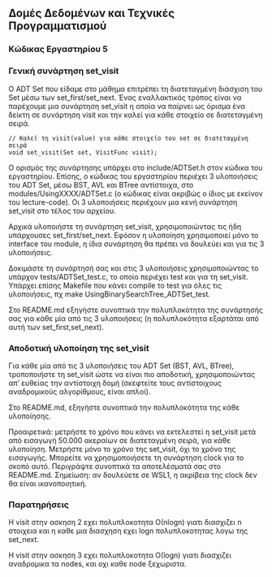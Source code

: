## Δομές Δεδομένων και Τεχνικές Προγραμματισμού

### Κώδικας Εργαστηρίου 5

### Γενική συνάρτηση set_visit
Ο ADT Set που είδαμε στο μάθημα επιτρέπει τη διατεταγμένη διάσχιση του Set μέσω των set_first/set_next. Ένας εναλλακτικός τρόπος είναι να παρέχουμε μια συνάρτηση set_visit η οποία να παίρνει ως όρισμα ένα δείκτη σε συνάρτηση visit και την καλεί για κάθε στοιχείο σε διατεταγμένη σειρά.
```
// Καλεί τη visit(value) για κάθε στοιχείο του set σε διατεταγμένη σειρά
void set_visit(Set set, VisitFunc visit);
```
Ο ορισμός της συνάρτησης υπάρχει στο include/ADTSet.h στον κώδικα του εργαστηρίου. Επίσης, ο κώδικας του εργαστηρίου περιέχει 3 υλοποιήσεις του ADT Set, μέσω BST, AVL και BTree αντίστοιχα, στο modules/UsingXXXX/ADTSet.c (ο κώδικας είναι ακριβώς ο ίδιος με εκείνον του lecture-code). Οι 3 υλοποιήσεις περιέχουν μια κενή συνάρτηση set_visit στο τέλος του αρχείου.

Αρχικά υλοποιήστε τη συνάρτηση set_visit, χρησιμοποιώντας τις ήδη υπάρχουσες set_first/set_next. Εφόσον η υλοποίηση χρησιμοποιεί μόνο το interface του module, η ίδια συνάρτηση θα πρέπει να δουλεύει και για τις 3 υλοποιήσεις.

Δοκιμάστε τη συνάρτησή σας και στις 3 υλοποιήσεις χρησιμοποιώντας το υπάρχον tests/ADTSet_test.c, το οποίο περιέχει test και για τη set_visit. Υπάρχει επίσης Makefile που κάνει compile το test για όλες τις υλοποιήσεις, πχ make UsingBinarySearchTree_ADTSet_test.

Στο README.md εξηγήστε συνοπτικά την πολυπλοκότητα της συνάρτησής σας για κάθε μία από τις 3 υλοποιήσεις (η πολυπλοκότητα εξαρτάται από αυτή των set_first,set_next).

### Αποδοτική υλοποίηση της set_visit
Για κάθε μία από τις 3 υλοποιήσεις του ADT Set (BST, AVL, BTree), τροποποιήστε τη set_visit ώστε να είναι πιο αποδοτική, χρησιμοποιώντας απ’ ευθείας την αντίστοιχη δομή (σκεφτείτε τους αντίστοιχους αναδρομικούς αλγορίθμους, είναι απλοί).

Στο README.md, εξηγήστε συνοπτικά την πολυπλοκότητα της κάθε υλοποίησης.

Προαιρετικά: μετρήστε το χρόνο που κάνει να εκτελεστεί η set_visit μετά από εισαγωγή 50.000 ακεραίων σε διατεταγμένη σειρά, για κάθε υλοποίηση. Μετρήστε μόνο το χρόνο της set_visit, όχι το χρόνο της εισαγωγής. Μπορείτε να χρησιμοποιήσετε τη συνάρτηση clock για το σκοπό αυτό. Περιγράψτε συνοπτικά τα αποτελέσματά σας στο README.md. Σημείωση: αν δουλεύετε σε WSL1, η ακρίβεια της clock δεν θα είναι ικανοποιητική.

### Παρατηρήσεις
H visit στην ασκηση 2 εχει πολυπλοκοτητα Ο(nlogn) γιατι διασχιζει n στοιχεια και η καθε μια διασχηση εχει logn πολυπλοκοτητας λογω της set_next.

Η visit στην ασκηση 3 εχει πολυπλοκοτητα  Ο(logn) γιατι διασχιζει αναδρομικα τα nodes, και οχι καθε node ξεχωριστα.
